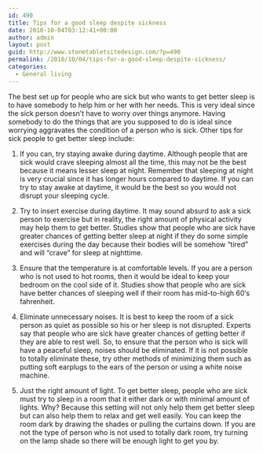 ```yaml
---
id: 490
title: Tips for a good sleep despite sickness
date: 2010-10-04T03:12:41+00:00
author: admin
layout: post
guid: http://www.stonetabletsitedesign.com/?p=490
permalink: /2010/10/04/tips-for-a-good-sleep-despite-sickness/
categories:
  - General living
---
```

The best set up for people who are sick but who wants to get better sleep is to have somebody to help him or her with her needs. This is very ideal since the sick person doesn’t have to worry over things anymore. Having somebody to do the things that are you supposed to do is ideal since worrying aggravates the condition of a person who is sick. Other tips for sick people to get better sleep include: 

1. If you can, try staying awake during daytime. Although people that are sick would crave sleeping almost all the time, this may not be the best because it means lesser sleep at night. Remember that sleeping at night is very crucial since it has longer hours compared to daytime. If you can try to stay awake at daytime, it would be the best so you would not disrupt your sleeping cycle. 

2. Try to insert exercise during daytime. It may sound absurd to ask a sick person to exercise but in reality, the right amount of physical activity may help them to get better. Studies show that people who are sick have greater chances of getting better sleep at night if they do some simple exercises during the day because their bodies will be somehow &#8220;tired&#8221; and will &#8220;crave&#8221; for sleep at nighttime. 

3. Ensure that the temperature is at comfortable levels. If you are a person who is not used to hot rooms, then it would be ideal to keep your bedroom on the cool side of it. Studies show that people who are sick have better chances of sleeping well if their room has mid-to-high 60&#8242;s fahrenheit. 

4. Eliminate unnecessary noises. It is best to keep the room of a sick person as quiet as possible so his or her sleep is not disrupted. Experts say that people who are sick have greater chances of getting better if they are able to rest well. So, to ensure that the person who is sick will have a peaceful sleep, noises should be eliminated. If it is not possible to totally eliminate these, try other methods of minimizing them such as putting soft earplugs to the ears of the person or using a white noise machine. 

5. Just the right amount of light. To get better sleep, people who are sick must try to sleep in a room that it either dark or with minimal amount of lights. Why? Because this setting will not only help them get better sleep but can also help them to relax and get well easily. You can keep the room dark by drawing the shades or pulling the curtains down. If you are not the type of person who is not used to totally dark room, try turning on the lamp shade so there will be enough light to get you by.